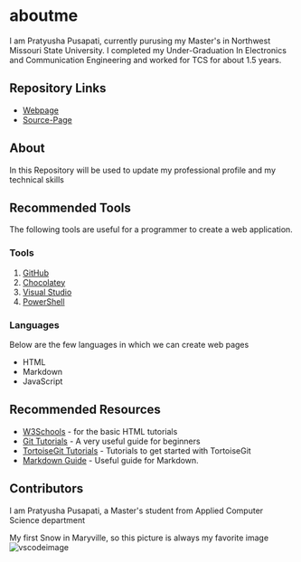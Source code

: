 # aboutme
I am Pratyusha Pusapati, currently purusing my Master's in Northwest Missouri State University.
I completed my Under-Graduation In Electronics and Communication Engineering and worked for TCS for about 1.5 years.

## Repository Links

- [Webpage](https://ppusap.github.io/aboutme/)
- [Source-Page](https://github.com/ppusap/aboutme)

## About
In this Repository will be used to update my professional profile and my technical skills 

## Recommended Tools
The following tools are useful for a programmer to create a web application.
### Tools
1. [GitHub](https://github.com/)
1. [Chocolatey](https://chocolatey.org/)
1. [Visual Studio](https://visualstudio.microsoft.com/)
1. [PowerShell](https://docs.microsoft.com/en-us/powershell/scripting/overview?view=powershell-6)

### Languages
 Below are the few languages in which we can create web pages
 - HTML
 - Markdown
 - JavaScript

 ## Recommended Resources 
- [W3Schools](https://www.w3schools.com/html/default.asp) - for the basic HTML tutorials
- [Git Tutorials](https://www.atlassian.com/git/tutorials) - A very useful guide for beginners
- [TortoiseGit Tutorials](https://tortoisegit.org/docs/tortoisegit/tgit-dug.html) - Tutorials to get started with TortoiseGit
- [Markdown Guide](https://www.markdowntutorial.com/) - Useful guide for Markdown.
 
## Contributors
I am Pratyusha Pusapati, a Master's student from Applied Computer Science department

My first Snow in Maryville, so this picture is always my favorite image
![vscodeimage](https://github.com/ppusap/aboutme/raw/master/Maryville.jpg)




